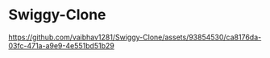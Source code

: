 # Swiggy-Clone


https://github.com/vaibhav1281/Swiggy-Clone/assets/93854530/ca8176da-03fc-471a-a9e9-4e551bd51b29

